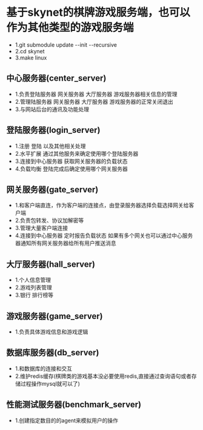 # 基于skynet的棋牌游戏服务端，也可以作为其他类型的游戏服务端
- 1.git submodule update --init --recursive
- 2.cd skynet
- 3.make linux

## 中心服务器(center_server)
- 1.负责登陆服务器 网关服务器 大厅服务器 游戏服务器相关信息的管理
- 2.管理陆服务器 网关服务器 大厅服务器 游戏服务器的正常关闭退出
- 3.与网站后台的通讯及功能处理

## 登陆服务器(login_server)
- 1.注册 登陆 以及其他相关处理
- 2.水平扩展 通过其他服务来确定使用哪个登陆服务器
- 3.连接到中心服务器 获取网关服务器的负载状态
- 4.负载均衡 登陆完成后确定使用哪个网关服务器

## 网关服务器(gate_server)
- 1.和客户端直连，作为客户端的连接点，由登录服务器选择负载选择网关给客户端
- 2.负责包转发、协议加解密等
- 3.管理大量客户端连接
- 4.连接到中心服务器 定时报告负载状态 如果有多个网关也可以通过中心服务器通知所有网关服务器给所有用户推送消息

## 大厅服务器(hall_server)
- 1.个人信息管理
- 2.游戏列表管理
- 3.银行 排行榜等

## 游戏服务器(game_server)
- 1.负责具体游戏信息和游戏逻辑

## 数据库服务器(db_server)
- 1.和数据库的连接和交互
- 2.维护redis缓存(棋牌类的游戏基本没必要使用redis,直接通过查询语句或者存储过程操作mysql就可以了)

## 性能测试服务器(benchmark_server)
- 1.创建指定数目的的agent来模拟用户的操作

